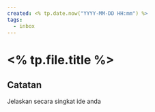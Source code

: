 ```yaml
---
created: <% tp.date.now("YYYY-MM-DD HH:mm") %>
tags:
  - inbox
---
```


# <% tp.file.title %>

## Catatan

Jelaskan secara singkat ide anda